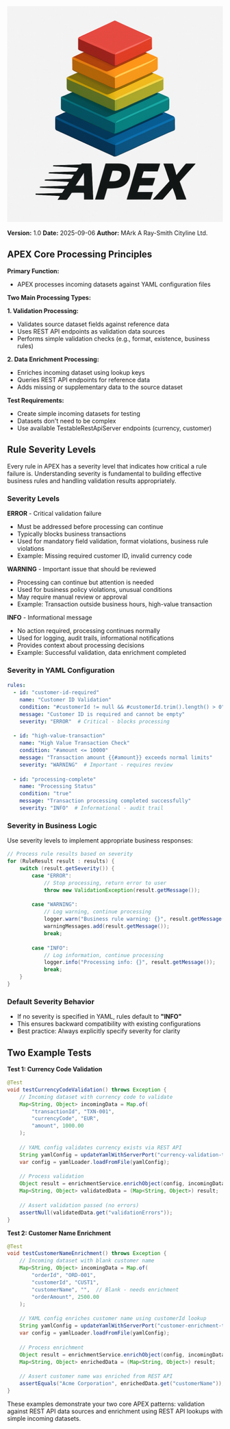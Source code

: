 ![APEX System Logo](../APEX%20System%20logo.png)

**Version:** 1.0
**Date:** 2025-09-06
**Author:** MArk A Ray-Smith Cityline Ltd.

## APEX Core Processing Principles

**Primary Function:**
- APEX processes incoming datasets against YAML configuration files

**Two Main Processing Types:**

**1. Validation Processing:**
- Validates source dataset fields against reference data
- Uses REST API endpoints as validation data sources
- Performs simple validation checks (e.g., format, existence, business rules)

**2. Data Enrichment Processing:**
- Enriches incoming dataset using lookup keys
- Queries REST API endpoints for reference data
- Adds missing or supplementary data to the source dataset

**Test Requirements:**
- Create simple incoming datasets for testing
- Datasets don't need to be complex
- Use available TestableRestApiServer endpoints (currency, customer)

## Rule Severity Levels

Every rule in APEX has a severity level that indicates how critical a rule failure is. Understanding severity is fundamental to building effective business rules and handling validation results appropriately.

### **Severity Levels**

**ERROR** - Critical validation failure
- Must be addressed before processing can continue
- Typically blocks business transactions
- Used for mandatory field validation, format violations, business rule violations
- Example: Missing required customer ID, invalid currency code

**WARNING** - Important issue that should be reviewed
- Processing can continue but attention is needed
- Used for business policy violations, unusual conditions
- May require manual review or approval
- Example: Transaction outside business hours, high-value transaction

**INFO** - Informational message
- No action required, processing continues normally
- Used for logging, audit trails, informational notifications
- Provides context about processing decisions
- Example: Successful validation, data enrichment completed

### **Severity in YAML Configuration**

```yaml
rules:
  - id: "customer-id-required"
    name: "Customer ID Validation"
    condition: "#customerId != null && #customerId.trim().length() > 0"
    message: "Customer ID is required and cannot be empty"
    severity: "ERROR"  # Critical - blocks processing

  - id: "high-value-transaction"
    name: "High Value Transaction Check"
    condition: "#amount <= 10000"
    message: "Transaction amount {{#amount}} exceeds normal limits"
    severity: "WARNING"  # Important - requires review

  - id: "processing-complete"
    name: "Processing Status"
    condition: "true"
    message: "Transaction processing completed successfully"
    severity: "INFO"  # Informational - audit trail
```

### **Severity in Business Logic**

Use severity levels to implement appropriate business responses:

```java
// Process rule results based on severity
for (RuleResult result : results) {
    switch (result.getSeverity()) {
        case "ERROR":
            // Stop processing, return error to user
            throw new ValidationException(result.getMessage());

        case "WARNING":
            // Log warning, continue processing
            logger.warn("Business rule warning: {}", result.getMessage());
            warningMessages.add(result.getMessage());
            break;

        case "INFO":
            // Log information, continue processing
            logger.info("Processing info: {}", result.getMessage());
            break;
    }
}
```

### **Default Severity Behavior**

- If no severity is specified in YAML, rules default to **"INFO"**
- This ensures backward compatibility with existing configurations
- Best practice: Always explicitly specify severity for clarity

## Two Example Tests

**Test 1: Currency Code Validation**
````java path=apex-demo/src/test/java/dev/mars/apex/demo/lookup/CurrencyValidationExampleTest.java mode=EDIT
@Test
void testCurrencyCodeValidation() throws Exception {
    // Incoming dataset with currency code to validate
    Map<String, Object> incomingData = Map.of(
        "transactionId", "TXN-001",
        "currencyCode", "EUR",
        "amount", 1000.00
    );
    
    // YAML config validates currency exists via REST API
    String yamlConfig = updateYamlWithServerPort("currency-validation-test.yaml");
    var config = yamlLoader.loadFromFile(yamlConfig);
    
    // Process validation
    Object result = enrichmentService.enrichObject(config, incomingData);
    Map<String, Object> validatedData = (Map<String, Object>) result;
    
    // Assert validation passed (no errors)
    assertNull(validatedData.get("validationErrors"));
}
````

**Test 2: Customer Name Enrichment**
````java path=apex-demo/src/test/java/dev/mars/apex/demo/lookup/CustomerEnrichmentExampleTest.java mode=EDIT
@Test
void testCustomerNameEnrichment() throws Exception {
    // Incoming dataset with blank customer name
    Map<String, Object> incomingData = Map.of(
        "orderId", "ORD-001",
        "customerId", "CUST1",
        "customerName", "",  // Blank - needs enrichment
        "orderAmount", 2500.00
    );
    
    // YAML config enriches customer name using customerId lookup
    String yamlConfig = updateYamlWithServerPort("customer-enrichment-test.yaml");
    var config = yamlLoader.loadFromFile(yamlConfig);
    
    // Process enrichment
    Object result = enrichmentService.enrichObject(config, incomingData);
    Map<String, Object> enrichedData = (Map<String, Object>) result;
    
    // Assert customer name was enriched from REST API
    assertEquals("Acme Corporation", enrichedData.get("customerName"));
}
````

These examples demonstrate your two core APEX patterns: validation against REST API data sources and enrichment using REST API lookups with simple incoming datasets.
